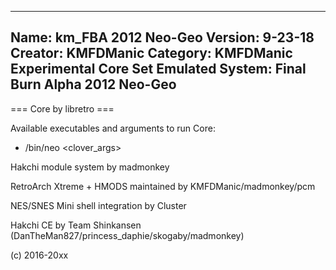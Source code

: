 -----------------------
Name: km_FBA 2012 Neo-Geo
Version: 9-23-18
Creator: KMFDManic
Category: KMFDManic Experimental Core Set
Emulated System: Final Burn Alpha 2012 Neo-Geo
-----------------------
=== Core by libretro ===

Available executables and arguments to run Core:
- /bin/neo <rom> <clover_args>

Hakchi module system by madmonkey

RetroArch Xtreme + HMODS maintained by KMFDManic/madmonkey/pcm

NES/SNES Mini shell integration by Cluster

Hakchi CE by Team Shinkansen (DanTheMan827/princess_daphie/skogaby/madmonkey)

(c) 2016-20xx
